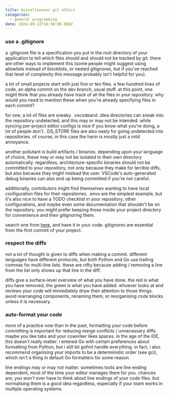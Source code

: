 ```yaml
---
title: miscellaneous git ethics
categories:
  - general programming
date: 2024-09-12T18:30:00.000Z
---
```


### use a .gitignore

a .gitignore file is a specification you put in the root directory of your application to tell which files should and should not be tracked by git. there are other ways to implement this (some people might suggest using allowlists instead of blocklists, or nested gitignores, but if you've reached that level of complexity this message probably isn't helpful for you).

a lot of small projects start with just five or ten files. a few hundred lines of code, an alpha commit on the dev branch, usual stuff. at this point, one might think that you already have track of all the files in your repository. why would you need to mention these when you're already specifying files in each commit?

for one, a lot of files are sneaky. .vscodeand .idea directories can sneak into the repository undetected, and this may or may not be intended. while syncing per-project editor configs is nice if you know what you're doing, a lot of people don't. .DS\_STORE files are also nasty for going undetected into repositories. of course, in this case the harm is mostly just a mild annoyance.

another pollutant is build artifacts / binaries. depending upon your language of choice, these may or may not be isolated to their own directory automatically. regardless, architecture-specific binaries should not be committed to your repository, not only because they make for terrible diffs, but also because they might mislead the user. VSCode's auto-generated debug binaries can also end up being committed if you're not careful.

additionally, contributors might find themselves wanting to have local configuration files for their repositories. .envs are the simplest example, but it's also nice to have a TODO checklist in your repository, other configurations, and maybe even some documentation that shouldn't be on the repository. you might prefer keeping those inside your project directory for convenience and then gitignoring them.

search one from [here](here "https://github.com/github/gitignore"), and have it in your code. gitignores are essential from the first commit of your project.

### respect the diffs

not a lot of thought is given to diffs when making a commit. different languages have different protocols, but both Python and Go use trailing commas for multi-line lists. these are nifty because adding / removing a line from the list only shows up that line in the diff. 

diffs give a surface-level overview of what you have done. the red is what you have removed, the green is what you have added. whoever looks at and reviews your code will immediately draw their attention to those things. avoid rearranging components, renaming them, or reorganising code blocks unless it is necessary.

### auto-format your code

more of a practice now than in the past, formatting your code before committing is important for reducing merge conflicts / unnecessary diffs. maybe you like tabs and your coworker likes spaces. in the age of the IDE, this doesn't really matter. i entered Go with certain preferences about formatting from Python, but i still let gofmt handle everything. in fact, i also recommend organising your imports to be a deterministic order (see gci), which isn't a thing in default Go formatters for some reason.

line endings may or may not matter. sometimes tools are line ending dependent, most of the time your editor manages them for you. chances are, you won't ever have to think about line endings of your code files. but normalising them is a good idea regardless, especially if your team works in multiple operating systems.

 

